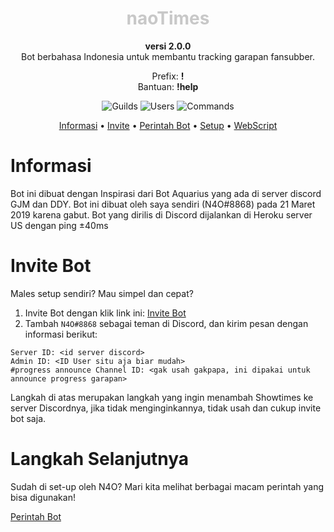 <h1 id="mulai-dari-sini" style="color:#c8c8c8;" align="center">
    naoTimes
</h1>
<p align="center"><b>versi 2.0.0</b><br>Bot berbahasa Indonesia untuk membantu tracking garapan fansubber.</p>
<p align="center">Prefix: <b>!</b><br/>Bantuan: <b>!help</b></p>
<p align="center"><img src="https://img.shields.io/endpoint?url=https%3A%2F%2Fs.ihateani.me%2Fshield%2Fserver" data-origin="https://img.shields.io/endpoint?url=https%3A%2F%2Fs.ihateani.me%2Fshield%2Fserver" alt="Guilds"> <img src="https://img.shields.io/endpoint?url=https%3A%2F%2Fs.ihateani.me%2Fshield%2Fpengguna" data-origin="https://img.shields.io/endpoint?url=https%3A%2F%2Fs.ihateani.me%2Fshield%2Fpengguna" alt="Users"> <img src="https://img.shields.io/endpoint?url=https%3A%2F%2Fs.ihateani.me%2Fshield%2Fperintah" data-origin="https://img.shields.io/endpoint?url=https%3A%2F%2Fs.ihateani.me%2Fshield%2Fperintah" alt="Commands"></p>

<p align="center">
	<a href="#informasi">Informasi</a> •
    <a href="#invite-bot">Invite</a> •
    <a href="/#/perintah">Perintah Bot</a> •
    <a href="#setting-up">Setup</a> •
    <a href="#webscript">WebScript</a>
</p>

# Informasi

Bot ini dibuat dengan Inspirasi dari Bot Aquarius yang ada di server discord GJM dan DDY.
Bot ini dibuat oleh saya sendiri (N4O#8868) pada 21 Maret 2019 karena gabut.
Bot yang dirilis di Discord dijalankan di Heroku server US dengan ping ±40ms

# Invite Bot

Males setup sendiri? Mau simpel dan cepat?

1. Invite Bot dengan klik link ini: [Invite Bot](https://ihateani.me/andfansub/)
2. Tambah `N4O#8868` sebagai teman di Discord, dan kirim pesan dengan informasi berikut:
```
Server ID: <id server discord>
Admin ID: <ID User situ aja biar mudah>
#progress announce Channel ID: <gak usah gakpapa, ini dipakai untuk announce progress garapan>
```

Langkah di atas merupakan langkah yang ingin menambah Showtimes ke server Discordnya, jika tidak menginginkannya, tidak usah dan cukup invite bot saja.


# Langkah Selanjutnya

Sudah di set-up oleh N4O? Mari kita melihat berbagai macam perintah yang bisa digunakan!

[Perintah Bot](perintah.md)
